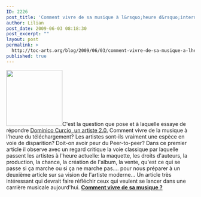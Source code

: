 ```yaml
---
ID: 2226
post_title: 'Comment vivre de sa musique à l&rsquo;heure d&rsquo;internet?'
author: Lilian
post_date: 2009-06-03 08:18:30
post_excerpt: ""
layout: post
permalink: >
  http://toc-arts.org/blog/2009/06/03/comment-vivre-de-sa-musique-a-lheure-dinternet/
published: true
---
```

[<img class="alignleft size-thumbnail wp-image-9097" title="piano-solo-vendre-sa-musique" src="http://toc-arts.org/blog/wp-content/uploads/2009/06/piano-solo-vendre-sa-musique-150x150.jpg" alt="" width="150" height="150" />][1]C'est la question que pose et à laquelle essaye de répondre [Dominico Curcio, un artiste 2.0.][2] Comment vivre de la musique à l'heure du téléchargement? Les artistes sont-ils vraiment une espèce en voie de disparition? Doit-on avoir peur du Peer-to-peer? Dans ce premier article il observe avec un regard critique la voie classique par laquelle passent les artistes à l'heure actuelle: la maquette, les droits d'auteurs, la production, la chance, la création de l'album, la vente, qu'est ce qui se passe si ça marche ou si ça ne marche pas.... pour nous préparer à un deuxième article sur sa vision de l'artiste moderne... Un article très intéressant qui devrait faire réfléchir ceux qui veulent se lancer dans une carrière musicale aujourd'hui. **[Comment vivre de sa musique ?][3]**

 [1]: http://toc-arts.org/blog/wp-content/uploads/2009/06/piano-solo-vendre-sa-musique.jpg
 [2]: http://toc-arts.org/blog/2009/05/15/artiste-20-domenico-curcio-le-pianiste-20/ "Artiste 2.0"
 [3]: http://www.domenicocurcio.com/index.php/fr/blog/80-comment-vivre-de-sa-musique-partie-1 "comment vivre de sa musique ?"